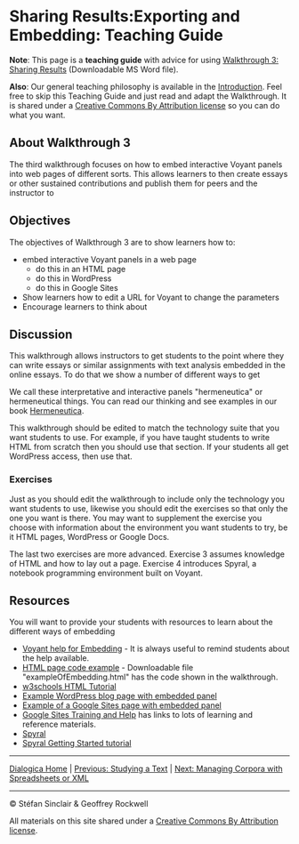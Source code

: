 # Sharing Results:Exporting and Embedding: Teaching Guide

**Note**: This page is a **teaching guide** with advice for using [Walkthrough 3: Sharing Results](https://drive.google.com/drive/u/0/folders/1a2VRBO_vULjZ7t5t2DA8wMN0hQNC18zw) (Downloadable MS Word file). 

**Also**: Our general teaching philosophy is available in the [Introduction](/intro.md). Feel free to skip this Teaching Guide and just read and adapt the Walkthrough. It is shared under a [Creative Commons By Attribution license](https://creativecommons.org/licenses/by/4.0/) so you can do what you want.

## About Walkthrough 3

The third walkthrough focuses on how to embed interactive Voyant panels into web pages of different sorts. This allows learners to then create essays or other sustained contributions and publish them for peers and the instructor to 

## Objectives

The objectives of Walkthrough 3 are to show learners how to:

- embed interactive Voyant panels in a web page
  - do this in an HTML page
  - do this in WordPress
  - do this in Google Sites
- Show learners how to edit a URL for Voyant to change the parameters
- Encourage learners to think about 

## Discussion

This walkthrough allows instructors to get students to the point where they can write essays or similar assignments with text analysis embedded in the online essays. To do that we show a number of different ways to get 

We call these interpretative and interactive panels "hermeneutica" or hermeneutical things. You can read our thinking and see examples in our book [Hermeneutica](http://hermeneuti.ca). 

This walkthrough should be edited to match the technology suite that you want students to use. For example, if you have taught students to write HTML from scratch then you should use that section. If your students all get WordPress access, then use that.

### Exercises

Just as you should edit the walkthrough to include only the technology you want students to use, likewise you should edit the exercises so that only the one you want is there. You may want to supplement the exercise you choose with information about the environment you want students to try, be it HTML pages, WordPress or Google Docs. 

The last two exercises are more advanced. Exercise 3 assumes knowledge of HTML and how to lay out a page. Exercise 4 introduces Spyral, a notebook programming environment built on Voyant. 

## Resources

You will want to provide your students with resources to learn about the different ways of embedding

- [Voyant help for Embedding](https://voyant-tools.org/docs/#!/guide/embedding) - It is always useful to remind students about the help available.
- [HTML page code example](https://drive.google.com/drive/u/0/folders/1a2VRBO_vULjZ7t5t2DA8wMN0hQNC18zw) - Downloadable file "exampleOfEmbedding.html" has the code shown in the walkthrough.
- [w3schools HTML Tutorial](https://www.w3schools.com/html/)
- [Example WordPress blog page with embedded panel](https://theoreti.ca/?p=7377 )
- [Example of a Google Sites page with embedded panel](https://sites.google.com/ualberta.ca/embedding-voyant/home)
- [Google Sites Training and Help](https://support.google.com/a/users/answer/9282722 ) has links to lots of learning and reference materials.
- [Spyral](https://voyant-tools.org/spyral/)
- [Spyral Getting Started tutorial](https://voyant-tools.org/spyral/alta-start/)

----

[Dialogica Home](/index.md) | [Previous: Studying a Text](/study.md) | [Next: Managing Corpora with Spreadsheets or XML](/sheetAndXML.md)

----

&copy; Stéfan Sinclair & Geoffrey Rockwell

All materials on this site shared under a [Creative Commons By Attribution license](https://creativecommons.org/licenses/by/4.0/).

